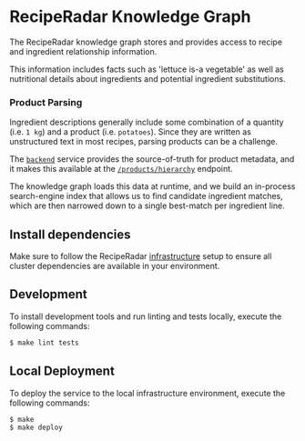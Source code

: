 # RecipeRadar Knowledge Graph

The RecipeRadar knowledge graph stores and provides access to recipe and ingredient relationship information.

This information includes facts such as 'lettuce is-a vegetable' as well as nutritional details about ingredients and potential ingredient substitutions.

### Product Parsing

Ingredient descriptions generally include some combination of a quantity (i.e. `1 kg`) and a product (i.e. `potatoes`).  Since they are written as unstructured text in most recipes, parsing products can be a challenge.

The [`backend`](https://github.com/openculinary/backend/) service provides the source-of-truth for product metadata, and it makes this available at the [`/products/hierarchy`](https://github.com/openculinary/backend/blob/cd029da0bd9caab7f490f5299018934db10ed0ec/reciperadar/api/products.py#L51-L70) endpoint.

The knowledge graph loads this data at runtime, and we build an in-process search-engine index that allows us to find candidate ingredient matches, which are then narrowed down to a single best-match per ingredient line.

## Install dependencies

Make sure to follow the RecipeRadar [infrastructure](https://www.github.com/openculinary/infrastructure) setup to ensure all cluster dependencies are available in your environment.

## Development

To install development tools and run linting and tests locally, execute the following commands:

```sh
$ make lint tests
```

## Local Deployment

To deploy the service to the local infrastructure environment, execute the following commands:

```sh
$ make
$ make deploy
```
